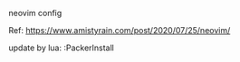neovim config

Ref: https://www.amistyrain.com/post/2020/07/25/neovim/

update by lua:
:PackerInstall
